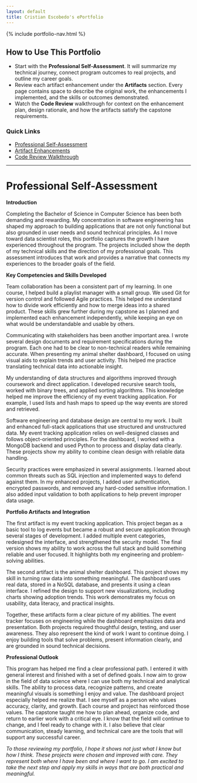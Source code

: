 ```yaml
---
layout: default
title: Cristian Escobedo's ePortfolio
---
```


{% include portfolio-nav.html %}

## How to Use This Portfolio

- Start with the **Professional Self-Assessment**. It will summarize my technical journey, connect program outcomes to real projects, and outline my career goals.
- Review each artifact enhancement under the **Artifacts** section. Every page contains space to describe the original work, the enhancements I implemented, and the skills or outcomes demonstrated.
- Watch the **Code Review** walkthrough for context on the enhancement plan, design rationale, and how the artifacts satisfy the capstone requirements.

### Quick Links

- [Professional Self-Assessment](#professional-self-assessment)
- [Artifact Enhancements](artifacts.html)
- [Code Review Walkthrough](code-review.html)
---
  
# Professional Self-Assessment

**Introduction**

  Completing the Bachelor of Science in Computer Science has been both demanding and rewarding. My concentration in software engineering has shaped my approach to building applications that are not only functional but also grounded in user needs and sound technical principles. As I move toward data scientist roles, this portfolio captures the growth I have experienced throughout the program. The projects included show the depth of my technical skills and the direction of my professional goals. This assessment introduces that work and provides a narrative that connects my experiences to the broader goals of the field.

**Key Competencies and Skills Developed**

Team collaboration has been a consistent part of my learning. In one course, I helped build a playlist manager with a small group. We used Git for version control and followed Agile practices. This helped me understand how to divide work efficiently and how to merge ideas into a shared product. These skills grew further during my capstone as I planned and implemented each enhancement independently, while keeping an eye on what would be understandable and usable by others.

Communicating with stakeholders has been another important area. I wrote several design documents and requirement specifications during the program. Each one had to be clear to non-technical readers while remaining accurate. When presenting my animal shelter dashboard, I focused on using visual aids to explain trends and user activity. This helped me practice translating technical data into actionable insight.

My understanding of data structures and algorithms improved through coursework and direct application. I developed recursive search tools, worked with binary trees, and applied sorting algorithms. This knowledge helped me improve the efficiency of my event tracking application. For example, I used lists and hash maps to speed up the way events are stored and retrieved.

Software engineering and database design are central to my work. I built and enhanced full-stack applications that use structured and unstructured data. My event tracking application relies on well-designed classes and follows object-oriented principles. For the dashboard, I worked with a MongoDB backend and used Python to process and display data clearly. These projects show my ability to combine clean design with reliable data handling.

Security practices were emphasized in several assignments. I learned about common threats such as SQL injection and implemented ways to defend against them. In my enhanced projects, I added user authentication, encrypted passwords, and removed any hard-coded sensitive information. I also added input validation to both applications to help prevent improper data usage.

**Portfolio Artifacts and Integration**

The first artifact is my event tracking application. This project began as a basic tool to log events but became a robust and secure application through several stages of development. I added multiple event categories, redesigned the interface, and strengthened the security model. The final version shows my ability to work across the full stack and build something reliable and user focused. It highlights both my engineering and problem-solving abilities.

The second artifact is the animal shelter dashboard. This project shows my skill in turning raw data into something meaningful. The dashboard uses real data, stored in a NoSQL database, and presents it using a clean interface. I refined the design to support new visualizations, including charts showing adoption trends. This work demonstrates my focus on usability, data literacy, and practical insights.

Together, these artifacts form a clear picture of my abilities. The event tracker focuses on engineering while the dashboard emphasizes data and presentation. Both projects required thoughtful design, testing, and user awareness. They also represent the kind of work I want to continue doing. I enjoy building tools that solve problems, present information clearly, and are grounded in sound technical decisions.

**Professional Outlook**

This program has helped me find a clear professional path. I entered it with general interest and finished with a set of defined goals. I now aim to grow in the field of data science where I can use both my technical and analytical skills. The ability to process data, recognize patterns, and create meaningful visuals is something I enjoy and value. The dashboard project especially helped me realize that. I see myself as a person who values accuracy, clarity, and growth. Each course and project has reinforced those values. The capstone taught me how to plan ahead, organize code, and return to earlier work with a critical eye. I know that the field will continue to change, and I feel ready to change with it. I also believe that clear communication, steady learning, and technical care are the tools that will support any successful career.

*To those reviewing my portfolio, I hope it shows not just what I know but how I think. These projects were chosen and improved with care. They represent both where I have been and where I want to go. I am excited to take the next step and apply my skills in ways that are both practical and meaningful.*



